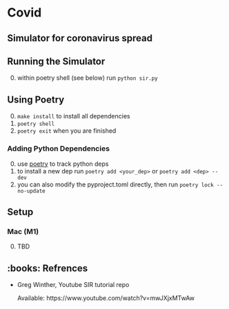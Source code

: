 # Covid

## Simulator for coronavirus spread

## Running the Simulator
0. within poetry shell (see below) run `python sir.py`

## Using Poetry

0. `make install` to install all dependencies
0. `poetry shell`
0. `poetry exit` when you are finished

### Adding Python Dependencies

0. use [poetry](https://python-poetry.org/) to track python deps
0. to install a new dep run `poetry add <your_dep>` or `poetry add <dep> --dev`
0. you can also modify the pyproject.toml directly, then run `poetry lock --no-update`


## Setup

### Mac (M1)
0. TBD

<h2> :books: Refrences</h2>
<ul>
  <li><p>Greg Winther, Youtube SIR tutorial repo</p>
      <p>Available: https://www.youtube.com/watch?v=mwJXjxMTwAw</p>
  </li>
</ul>
